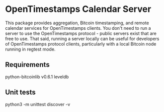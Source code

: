 # OpenTimestamps Calendar Server

This package provides aggregation, Bitcoin timestamping, and remote calendar
services for OpenTimestamps clients. You don't need to run a server to use the
OpenTimestamps protocol - public servers exist that are free to use. That said,
running a server locally can be useful for developers of OpenTimestamps
protocol clients, particularly with a local Bitcoin node running in regtest
mode.


## Requirements

python-bitcoinlib v0.6.1
leveldb


## Unit tests

python3 -m unittest discover -v
